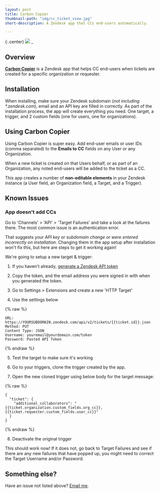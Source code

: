 ```yaml
---
layout: post
title: Carbon Copier
thumbnail-path: "img/cc_ticket_view.jpg"
short-description: A Zendesk app that CCs end-users automatically.

---
```


{:.center}
![]({{}}/img/cc_ticket_view.jpg)
_
## Overview

**[Carbon Copier](https://www.zendesk.com/apps/support/carbon-copier/)** is a Zendesk app that helps CC end-users when tickets are created for a specific organization or requester.

## Installation

When installing, make sure your Zendesk subdomain (_not including *.zendesk.com_), email and an API key are filled in correctly. As part of the installation process, the app will create everything you need. One target, a trigger, and 2 custom fields (one for users, one for organizations).

## Using Carbon Copier

Using Carbon Copier is super easy. Add end-user emails or user IDs (comma separated) to the **Emails to CC** fields on any User or any Organization.

When a new ticket is created on that Users behalf, or as part of an Organization, any noted end-users will be added to the ticket as a CC.

This app creates a number of **non-editable elements** in your Zendesk instance (a User field, an Organization field, a Target, and a Trigger).

## Known Issues

### App doesn't add CCs

Go to 'Channels' > 'API' > 'Target Failures' and take a look at the failures there. The most common issue is an authentication error.

That suggests your _API key or subdomain change or were entered incorrectly on installation_. Changing them in the app setup after installation won't fix this, but here are steps to get it working again!

We're going to setup a new target & trigger:

1) If you haven't already, [generate a Zendesk API token](https://support.zendesk.com/hc/en-us/articles/226022787-Generating-a-new-API-token-)

2) Copy the token, and the email address you were signed in with when you generated the token.

3) Go to Settings > Extensions and create a new 'HTTP Target'

4) Use the settings below

{% raw %}
```
URL: https://YOURSUBDOMAIN.zendesk.com/api/v2/tickets/{{ticket.id}}.json
Method: PUT
Content Type: JSON
Username: youremail@yourdomain.com/token
Password: Pasted API Token
```
{% endraw %}

5) Test the target to make sure it's working 

6) Go to your triggers, clone the trigger created by the app.

7) Open the new cloned trigger using below body for the target message: 

{% raw %}
```
{
  "ticket": {
    "additional_collaborators": "{{ticket.organization.custom_fields.org_cc}},{{ticket.requester.custom_fields.user_cc}}"
  }
}
```
{% endraw %}

8) Deactivate the original trigger

This should work now! If it does not, go back to Target Failures and see if there are any new failures that have popped up, you might need to correct the Target Username and/or Password.

## Something else?

Have an issue not listed above? [Email me](mailto:aviwarner@gmail.com).
